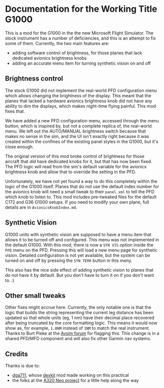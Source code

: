 # Documentation for the Working Title G1000

This is a mod for the G1000 in the the new Microsoft Flight Simulator.  The stock instrument has a number of deficiencies, and this is an attempt to fix some of them.  Currently, the two main features are:

* adding software control of brightness, for those planes that lack dedicated avionics brightness knobs
* adding an accurate menu item for turning synthetic vision on and off

## Brightness control

The stock G1000 did not implement the real-world PFD configuration menu which allows changing the brightness of the display.  This meant that the planes that lacked a hardware avionics brightness knob did not have any ability to dim the displays, which makes night-time flying painful.  This mod fixes that.

We have added a new PFD configuration menu, accessed through the menu button, which is inspired by, but not a complete replica of, the real-world menu.  We left out the AUTO/MANUAL brightness switch because that makes no sense in the sim, and the UI isn't exactly right because it was created within the confines of the existing panel styles in the G1000, but it's close enough.

The original version of this mod broke control of brightness for those aircraft that *did* have dedicated knobs for it, but that has now been fixed.  The PFD logic will read from the sim's default variable for the avionics brightness knob and allow that to override the setting in the PFD.  

Unfortunately, we have not yet found a way to do this completely within the logic of the G1000 itself.  Planes that do not use the default index number for the avionics knob will need a small tweak to their `panel.xml` to tell the PFD which knob to listen to.  This mod includes pre-tweaked files for the default C172 and G36 G1000 setups.  If you need to modify your own plane, full details are in `AvionicsKnobIndex.md`.

## Synthetic Vision

G1000 units with synthetic vision are supposed to have a menu item that allows it to be turned off and configured.  This menu was not implemented in the default G1000.  With this mod, there is now a `SYN VIS` option inside the `PFD` menu on the PFD.  Pressing this will load a new menu page for synthetic vision.  Detailed configuration is not yet available, but the system can be turned on and off by pressing the `SYN TERR` button in this meny.

This also has the nice side effect of adding synthetic vision to planes that do not have it by default.  But you don't have to turn it on if you don't want to.  :)

## Other small tweaks

Other fixes might accrue here.  Currently, the only notable one is that the logic that builds the string representing the current leg distance has been updated so that whole units (eg, 1 nm) have their decimal place recovered after being truncated by the core formatting logic.  This means it would now show as, for example, `1.0NM` instead of `1NM` to match  the real instrument.  Thanks to Burt Pieke at the [Avsim forum](https://www.avsim.com/forums/topic/583603-add-on-developers-screwed-until-major-patches/page/4/?tab=comments#comment-4335724) for flagging this.  This change is in a shared PFD/MFD component and will also fix other Garmin nav systems.

## Credits

Thanks is due to:

* [dga711](https://github.com/dga711), whose [devkit](https://github.com/dga711/msfs-webui-devkit) mod made working on this practical
* the folks at the [A320 Neo project](https://github.com/wpine215/msfs-a320neo/) for a little help along the way